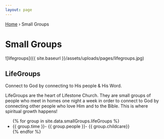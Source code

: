```yaml
---
layout: page
---
```


<p id="breadcrumbs">
	<a href="{{ site.baseurl }}/">Home</a> &rsaquo; Small Groups
</p>

# Small Groups

![lifegroups]({{ site.baseurl }}/assets/uploads/pages/lifegroups.jpg)

## LifeGroups

Connect to God by connecting to His people & His Word.

LifeGroups are the heart of Lifestone Church. They are small groups of people who meet in homes one night a week in order to connect to God by connecting other people who love Him and
 to the Bible. This is where spiritual growth happens!

<ul>
{% for group in site.data.smallGroups.lifeGroups %}
	<li>{{ group.time }}- {{ group.people }}- {{ group.childcare}}</li>
{% endfor %}
</ul>
